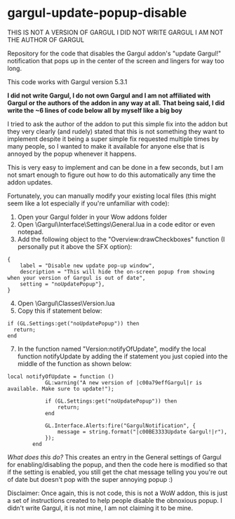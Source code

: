 # gargul-update-popup-disable

THIS IS NOT A VERSION OF GARGUL I DID NOT WRITE GARGUL I AM NOT THE AUTHOR OF GARGUL

Repository for the code that disables the Gargul addon's "update Gargul!" notification that pops up in the center of the screen and lingers for way too long.

This code works with Gargul version 5.3.1

**I did not write Gargul, I do not own Gargul and I am not affiliated with Gargul or the authors of the addon in any way at all.**
**That being said, I did write the ~6 lines of code below all by myself like a big boy**

I tried to ask the author of the addon to put this simple fix into the addon but they very clearly (and rudely) stated that this is not something they want to implement despite it being a super simple fix requested multiple times by many people, so I wanted to make it available for anyone else that is annoyed by the popup whenever it happens.

This is very easy to implement and can be done in a few seconds, but I am not smart enough to figure out how to do this automatically any time the addon updates. 

Fortunately, you can manually modify your existing local files (this might seem like a lot especially if you're unfamiliar with code):

1. Open your Gargul folder in your Wow addons folder
2. Open \Gargul\Interface\Settings\General.lua in a code editor or even notepad.
3. Add the following object to the "Overview:drawCheckboxes" function (I personally put it above the SFX option):

```
{
    label = "Disable new update pop-up window",
    description = "This will hide the on-screen popup from showing when your version of Gargul is out of date",
    setting = "noUpdatePopup"}, 
}
```
4. Open \Gargul\Classes\Version.lua
5. Copy this if statement below:
```
if (GL.Settings:get("noUpdatePopup")) then
  return;
end
```
            
7. In the function named "Version:notifyOfUpdate", modify the local function notifyUpdate by adding the if statement you just copied into the middle of the function as shown below:
```
local notifyOfUpdate = function ()
            GL:warning("A new version of |c00a79effGargul|r is available. Make sure to update!");
            
            if (GL.Settings:get("noUpdatePopup")) then
                return;
            end

            GL.Interface.Alerts:fire("GargulNotification", {
                message = string.format("|c00BE3333Update Gargul!|r"),
            });
        end
```

*What does this do?* This creates an entry in the General settings of Gargul for enabling/disabling the popup, and then the code here is modified so that if the setting is enabled, you still get the chat message telling you you're out of date but doesn't pop with the super annoying popup :)

Disclaimer: Once again, this is not code, this is not a WoW addon, this is just a set of instructions created to help people disable the obnoxious popup. I didn't write Gargul, it is not mine, I am not claiming it to be mine.

